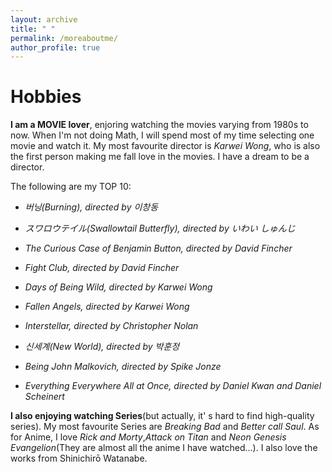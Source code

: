 ```yaml
---
layout: archive
title: " "
permalink: /moreaboutme/
author_profile: true
---
```



Hobbies
===

**I am a MOVIE lover**, enjoring watching the movies varying from 1980s to now. When I'm not doing Math, I will spend most of my time selecting one movie and watch it. My most favourite director is *Karwei Wong*, who is also the first person making me fall love in the movies. I have a dream to be a director.

The following are my TOP 10:

- *버닝(Burning), directed by 이창동*

- *スワロウテイル(Swallowtail Butterfly), directed by いわい しゅんじ*

- *The Curious Case of Benjamin Button, directed by David Fincher*

- *Fight Club, directed by David Fincher*

- *Days of Being Wild, directed by Karwei Wong*

- *Fallen Angels, directed by Karwei Wong*

- *Interstellar, directed by Christopher Nolan*

- *신세계(New World), directed by 박훈정*

- *Being John Malkovich, directed by Spike Jonze*

- *Everything Everywhere All at Once, directed by Daniel Kwan and Daniel Scheinert*

**I also enjoying watching Series**(but actually, it' s hard to find high-quality series). My most favourite Series are *Breaking Bad* and *Better call Saul*. As for Anime, I love *Rick and Morty*,*Attack on Titan* and *Neon Genesis Evangelion*(They are almost all the anime I have watched...). I also love the works from Shinichirō Watanabe.




